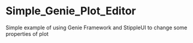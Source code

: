 # Simple_Genie_Plot_Editor
Simple example of using Genie Framework and StippleUI to change some properties of plot

